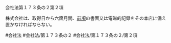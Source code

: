 会社法第１７３条の２第２項

株式会社は、取得日から六箇月間、[前項](会社法＿＿＿＿第１７３条の２第１項)の書面又は電磁的記録をその本店に備え置かなければならない。

#会社法
#会社法/第１７３条の２
#会社法/第１７３条の２/第２項
